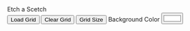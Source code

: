 <!DOCTYPE html>
<html lang="en">
<head>
    <meta charset="UTF-8">
    <meta name="viewport" content="width=device-width, initial-scale=1.0">
    <link rel="stylesheet" href="style.css">
    <title>Etch a Scetch</title>
</head>
<body>
<div id="sidebar">
    <div id="logo">
        <div>Etch a Scetch</div>
    </div>
    <div id="button-container">
        <button onclick="makeRows(16,16)" id="load-gris">Load Grid</button>
        <button onclick="clearGrid()" id="grid-clear">Clear Grid</button>
        <button onclick="getGridSize()" id="grid-size">Grid Size</button>
        <label for="bgcolor">Background Color</label>
        <input onchange="backgroundColor()" type="color" id="bgcolor" name="bgcolor" value="#FFFFFF">
<!-- not functional yet
        <label for="cell-color">Pixel Color</label>
        <input onchange="pixelColor()" type="color" id="cellColor" name="cellColor" value="#FFFFFF">
        <button id="cell-eraser">Pixel Eraser</button>
    --->  
    </div>
</div>

<div id="main">
<div id="container"></div> 
</div>

<script src="index.js"></script>
</body>
</html>
